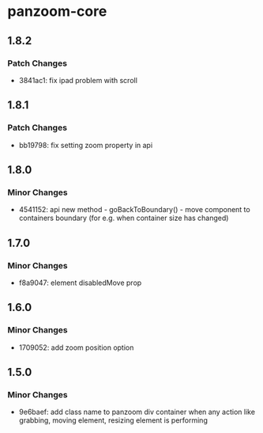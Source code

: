 # panzoom-core

## 1.8.2

### Patch Changes

- 3841ac1: fix ipad problem with scroll

## 1.8.1

### Patch Changes

- bb19798: fix setting zoom property in api

## 1.8.0

### Minor Changes

- 4541152: api new method - goBackToBoundary() - move component to containers boundary (for e.g. when container size has changed)

## 1.7.0

### Minor Changes

- f8a9047: element disabledMove prop

## 1.6.0

### Minor Changes

- 1709052: add zoom position option

## 1.5.0

### Minor Changes

- 9e6baef: add class name to panzoom div container when any action like grabbing, moving element, resizing element is performing
